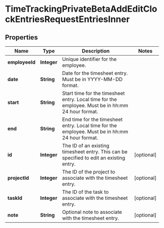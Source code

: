 

# TimeTrackingPrivateBetaAddEditClockEntriesRequestEntriesInner


## Properties

| Name | Type | Description | Notes |
|------------ | ------------- | ------------- | -------------|
|**employeeId** | **Integer** | Unique identifier for the employee. |  |
|**date** | **String** | Date for the timesheet entry. Must be in YYYY-MM-DD format. |  |
|**start** | **String** | Start time for the timesheet entry. Local time for the employee. Must be in hh:mm 24 hour format. |  |
|**end** | **String** | End time for the timesheet entry. Local time for the employee. Must be in hh:mm 24 hour format. |  |
|**id** | **Integer** | The ID of an existing timesheet entry. This can be specified to edit an existing entry. |  [optional] |
|**projectId** | **Integer** | The ID of the project to associate with the timesheet entry. |  [optional] |
|**taskId** | **Integer** | The ID of the task to associate with the timesheet entry. |  [optional] |
|**note** | **String** | Optional note to associate with the timesheet entry. |  [optional] |



